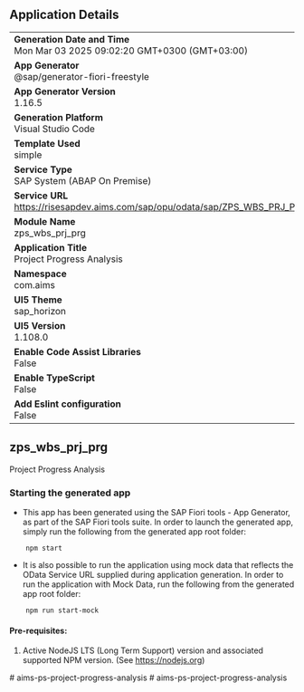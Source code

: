 ## Application Details
|               |
| ------------- |
|**Generation Date and Time**<br>Mon Mar 03 2025 09:02:20 GMT+0300 (GMT+03:00)|
|**App Generator**<br>@sap/generator-fiori-freestyle|
|**App Generator Version**<br>1.16.5|
|**Generation Platform**<br>Visual Studio Code|
|**Template Used**<br>simple|
|**Service Type**<br>SAP System (ABAP On Premise)|
|**Service URL**<br>https://risesapdev.aims.com/sap/opu/odata/sap/ZPS_WBS_PRJ_PRG_SRV|
|**Module Name**<br>zps_wbs_prj_prg|
|**Application Title**<br>Project Progress Analysis|
|**Namespace**<br>com.aims|
|**UI5 Theme**<br>sap_horizon|
|**UI5 Version**<br>1.108.0|
|**Enable Code Assist Libraries**<br>False|
|**Enable TypeScript**<br>False|
|**Add Eslint configuration**<br>False|

## zps_wbs_prj_prg

Project Progress Analysis

### Starting the generated app

-   This app has been generated using the SAP Fiori tools - App Generator, as part of the SAP Fiori tools suite.  In order to launch the generated app, simply run the following from the generated app root folder:

```
    npm start
```

- It is also possible to run the application using mock data that reflects the OData Service URL supplied during application generation.  In order to run the application with Mock Data, run the following from the generated app root folder:

```
    npm run start-mock
```

#### Pre-requisites:

1. Active NodeJS LTS (Long Term Support) version and associated supported NPM version.  (See https://nodejs.org)


#   a i m s - p s - p r o j e c t - p r o g r e s s - a n a l y s i s  
 #   a i m s - p s - p r o j e c t - p r o g r e s s - a n a l y s i s  
 